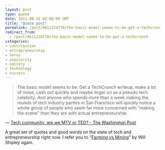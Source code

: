 ```yaml
---
layout: post
type: quote
date: 2011-08-31 02:00:05 GMT
title: "Quote post"
permalink: /post/9611224778/the-basic-model-seems-to-be-get-a-techcrunch
redirect_from: 
  - /post/9611224778/the-basic-model-seems-to-be-get-a-techcrunch
categories:
- contribution
- entrepreneurship
- heros
- popularity
- society
- technology
- success
---
```

<blockquote>The basic model seems to be: Get a TechCrunch writeup, make a lot of noise, cash out quickly and maybe linger on as a pseudo tech celebrity. And anyone who spends more than a week making the rounds of tech industry parties in San Francisco will quickly notice a whole group of people who seem far more concerned with "making the scene" than they are with actual entrepreneurship.</blockquote>

 — <a href="http://www.washingtonpost.com/national/on-innovations/tech-community-are-we-mtv-or-ted/2011/08/18/gIQASfGsNJ_story.html">Tech community, are we MTV or TED? - The Washington Post</a>
 
<p>A great set of quotes and good words on the state of tech and entrepreneurship right now. I refer you to "<a href="http://blog.wilshipley.com/2011/04/success-and-farming-vs-mining.html">Farming vs Mining</a>" by Will Shipley again.</p>